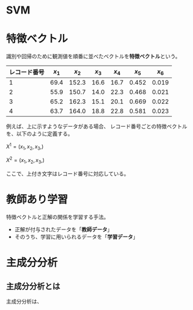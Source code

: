 # SVM

# 特徴ベクトル

識別や回帰のために観測値を順番に並べたベクトルを**特徴ベクトル**という。

| レコード番号 | $x_1$ | $x_2$ | $x_3$ | $x_4$ | $x_5$ | $x_6$ |
| ------------ | ----- | ----- | ----- | ----- | ----- | ----- |
| 1            | 69.4  | 152.3 | 16.6  | 16.7  | 0.452 | 0.019 |
| 2            | 55.9  | 150.7 | 14.0  | 22.3  | 0.468 | 0.021 |
| 3            | 65.2  | 162.3 | 15.1  | 20.1  | 0.669 | 0.022 |
| 4            | 63.7  | 164.0 | 18.8  | 22.8  | 0.581 | 0.023 |

例えば、上に示すようなデータがある場合、
レコード番号ごとの特徴ベクトルを、以下のように定義する。

$X^{1} = (x_1, x_2, x_3, )$

$X^{2} = (x_1, x_2, x_3, )$

ここで、上付き文字はレコード番号に対応している。

# 教師あり学習

特徴ベクトルと正解の関係を学習する手法。

- 正解が付与されたデータを「**教師データ**」
- そのうち、学習に用いられるデータを「**学習データ**」



# 主成分分析

## 主成分分析とは

主成分分析は、
